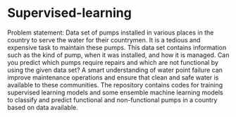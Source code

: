 # Supervised-learning
Problem statement:
Data set of pumps installed in various places in the country to serve the water for their countrymen. It is a tedious and expensive task to maintain these pumps. This data set contains information such as the kind of pump, when it was installed, and how it is managed. Can you predict which pumps require repairs and which are not functional by using the given data set? A smart understanding of water point failure can improve maintenance operations and ensure that clean and safe water is available to these communities. The repository contains codes for training supervised learning models and some ensemble machine learning models to classify and predict functional and non-functional pumps in a country based on data available.
